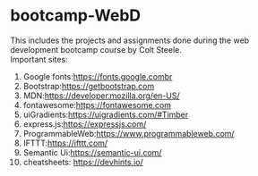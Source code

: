 # bootcamp-WebD
This includes the projects and assignments done during the web development bootcamp course by Colt Steele.
<br>Important sites:
1. Google fonts:https://fonts.google.combr
2. Bootstrap:https://getbootstrap.com
3. MDN:https://developer.mozilla.org/en-US/
4. fontawesome:https://fontawesome.com
5. uiGradients:https://uigradients.com/#Timber
6. express.js:https://expressjs.com/
7. ProgrammableWeb:https://www.programmableweb.com/
8. IFTTT:https://ifttt.com/
9. Semantic Ui:https://semantic-ui.com/
10. cheatsheets: https://devhints.io/
